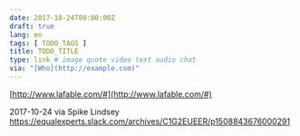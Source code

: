 ```yaml
---
date: 2017-10-24T00:00:00Z
draft: true
lang: en
tags: [ TODO_TAGS ]
title: TODO_TITLE
type: link # image quote video text audio chat
via: "[Who](http://example.com)"
---
```



[http://www.lafable.com/#](http://www.lafable.com/#)

2017-10-24 via Spike Lindsey
https://equalexperts.slack.com/archives/C1G2EUEER/p1508843676000291
